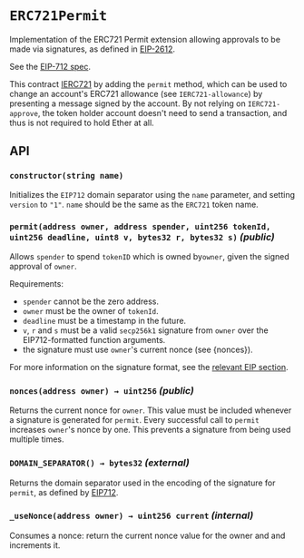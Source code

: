 # `ERC721Permit`

Implementation of the ERC721 Permit extension allowing approvals to be made
via signatures, as defined in [EIP-2612](https://eips.ethereum.org/EIPS/eip-2612).

See the [EIP-712 spec](https://github.com/OpenZeppelin/openzeppelin-contracts/blob/master/contracts/utils/cryptography/draft-EIP712.sol).

This contract [IERC721](https://docs.openzeppelin.com/contracts/3.x/api/token/erc721#IERC721) by adding
the `permit` method, which can be used to change an account's ERC721 allowance (see `IERC721-allowance`)
by presenting a message signed by the account. By not relying on `IERC721-approve`, the token holder
account doesn't need to send a transaction, and thus is not required to hold Ether at all.

## API

### `constructor(string name)`

Initializes the `EIP712` domain separator using the `name` parameter, and setting `version` to `"1"`. `name` should be the same
as the `ERC721` token name.

### `permit(address owner, address spender, uint256 tokenId, uint256 deadline, uint8 v, bytes32 r, bytes32 s)` _(public)_

Allows `spender` to spend `tokenID` which is owned by`owner`, given the signed approval of `owner`.

Requirements:

- `spender` cannot be the zero address.
- `owner` must be the owner of `tokenId`.
- `deadline` must be a timestamp in the future.
- `v`, `r` and `s` must be a valid `secp256k1` signature from `owner`
  over the EIP712-formatted function arguments.
- the signature must use `owner`'s current nonce (see {nonces}).

For more information on the signature format, see the
[relevant EIP section](https://eips.ethereum.org/EIPS/eip-2612#specification).

### `nonces(address owner) → uint256` _(public)_

Returns the current nonce for `owner`. This value must be
included whenever a signature is generated for `permit`.
Every successful call to `permit` increases `owner`'s nonce by one. This
prevents a signature from being used multiple times.

### `DOMAIN_SEPARATOR() → bytes32` _(external)_

Returns the domain separator used in the encoding of the signature for `permit`, as defined by [EIP712](https://github.com/OpenZeppelin/openzeppelin-contracts/blob/master/contracts/utils/cryptography/draft-EIP712.sol).

### `_useNonce(address owner) → uint256 current` _(internal)_

Consumes a nonce: return the current nonce value for the owner and and increments it.
